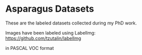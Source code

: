 # Asparagus Datasets

These are the labeled datasets collected during my PhD work.

Images have been labeled using LabelImg:
 https://github.com/tzutalin/labelImg

in PASCAL VOC format

